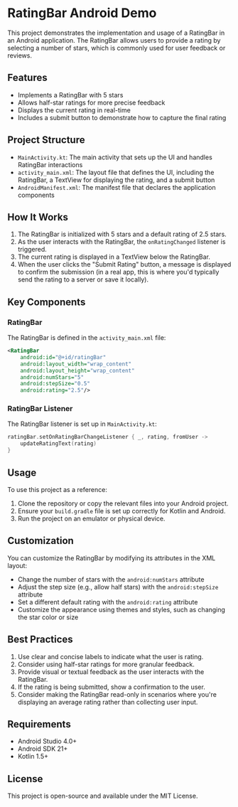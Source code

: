 # RatingBar Android Demo

This project demonstrates the implementation and usage of a RatingBar in an Android application. The RatingBar allows users to provide a rating by selecting a number of stars, which is commonly used for user feedback or reviews.

## Features

- Implements a RatingBar with 5 stars
- Allows half-star ratings for more precise feedback
- Displays the current rating in real-time
- Includes a submit button to demonstrate how to capture the final rating

## Project Structure

- `MainActivity.kt`: The main activity that sets up the UI and handles RatingBar interactions
- `activity_main.xml`: The layout file that defines the UI, including the RatingBar, a TextView for displaying the rating, and a submit button
- `AndroidManifest.xml`: The manifest file that declares the application components

## How It Works

1. The RatingBar is initialized with 5 stars and a default rating of 2.5 stars.
2. As the user interacts with the RatingBar, the `onRatingChanged` listener is triggered.
3. The current rating is displayed in a TextView below the RatingBar.
4. When the user clicks the "Submit Rating" button, a message is displayed to confirm the submission (in a real app, this is where you'd typically send the rating to a server or save it locally).

## Key Components

### RatingBar

The RatingBar is defined in the `activity_main.xml` file:

```xml
<RatingBar
    android:id="@+id/ratingBar"
    android:layout_width="wrap_content"
    android:layout_height="wrap_content"
    android:numStars="5"
    android:stepSize="0.5"
    android:rating="2.5"/>
```

### RatingBar Listener

The RatingBar listener is set up in `MainActivity.kt`:

```kotlin
ratingBar.setOnRatingBarChangeListener { _, rating, fromUser ->
    updateRatingText(rating)
}
```

## Usage

To use this project as a reference:

1. Clone the repository or copy the relevant files into your Android project.
2. Ensure your `build.gradle` file is set up correctly for Kotlin and Android.
3. Run the project on an emulator or physical device.

## Customization

You can customize the RatingBar by modifying its attributes in the XML layout:

- Change the number of stars with the `android:numStars` attribute
- Adjust the step size (e.g., allow half stars) with the `android:stepSize` attribute
- Set a different default rating with the `android:rating` attribute
- Customize the appearance using themes and styles, such as changing the star color or size

## Best Practices

1. Use clear and concise labels to indicate what the user is rating.
2. Consider using half-star ratings for more granular feedback.
3. Provide visual or textual feedback as the user interacts with the RatingBar.
4. If the rating is being submitted, show a confirmation to the user.
5. Consider making the RatingBar read-only in scenarios where you're displaying an average rating rather than collecting user input.

## Requirements

- Android Studio 4.0+
- Android SDK 21+
- Kotlin 1.5+

## License

This project is open-source and available under the MIT License.

